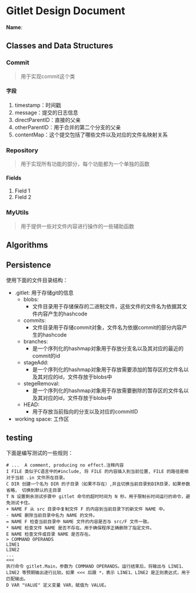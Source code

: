 # Gitlet Design Document

**Name**:

## Classes and Data Structures

### Commit
> 用于实现commit这个类

#### 字段

1. timestamp：时间戳
2. message：提交的日志信息
3. directParentID：直接的父亲
4. otherParentID：用于合并的第二个分支的父亲
5. contentMap：这个提交包括了哪些文件以及对应的文件名映射关系


### Repository
> 用于实现所有功能的部分，每个功能都为一个单独的函数

#### Fields

1. Field 1
2. Field 2

### MyUtils
> 用于提供一些对文件内容进行操作的一些辅助函数


## Algorithms

## Persistence
使用下面的文件目录结构：
- .gitlet: 用于存储git的信息
  - blobs:
    - 文件目录用于存储保存的二进制文件，这些文件的文件名为依据其文件内容产生的hashcode
  - commits:
    - 文件目录用于存储commit对象，文件名为依据commit的部分内容产生的hashcode
  - branches:
    - 是一个序列化的hashmap对象用于存放分支名以及其对应的最近的commit的id
  - stageAdd:
    - 是一个序列化的hashmap对象用于存放需要添加的暂存区的文件名以及其对应的id，文件存放于blobs中
  - stegeRemoval:
    - 是一个序列化的hashmap对象用于存放需要删除的暂存区的文件名以及其对应的id，文件存放于blobs中
  - HEAD:
    - 用于存放当前指向的分支以及对应的commitID
- working space: 工作区


## testing
下面是编写测试的一些规则：

```text
# ...  A comment, producing no effect.注释内容
I FILE 类似于C语言中的#include, 将 FILE 的内容插入到当前位置, FILE 的路径是相对于当前 .in 文件所在目录。
C DIR 创建一个名为 DIR 的子目录（如果不存在）,并且切换当前目录到DIR目录，如果参数省略， 切换到默认的主目录
T N 设置剩余测试步骤中 gitlet 命令的超时时间为 N 秒。用于限制长时间运行的命令，避免测试卡住。
+ NAME F 从 src 目录中复制文件 F 的内容到当前目录下的新文件 NAME 中。
- NAME 删除当前目录中名为 NAME 的文件。
= NAME F 检查当前目录中 NAME 文件的内容是否与 src/F 文件一致。
* NAME 检查文件 NAME 是否不存在。用于确保程序正确删除了指定文件。
E NAME 检查文件或目录 NAME 是否存在。
> COMMAND OPERANDS
LINE1
LINE2
...
<<<
执行命令 gitlet.Main，参数为 COMMAND OPERANDS。运行结束后，将输出与 LINE1、LINE2 等预期输出逐行比较。如果 <<< 后跟 *，表示 LINE1、LINE2 是正则表达式，用于匹配输出。
D VAR "VALUE" 定义变量 VAR，赋值为 VALUE。
```
